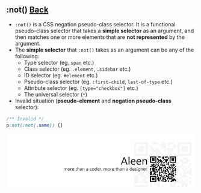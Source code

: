 ## :not() [**Back**](./../pseudoClass.md)

- `:not()` is a CSS negation pseudo-class selector. It is a functional pseudo-class selector that takes a **simple selector** as an argument, and then matches one or more elements that are **not represented** by the argument.
- The **simple selector** that `:not()` takes as an argument can be any of the following:
    - Type selector (eg. `span` etc.)
    - Class selector (eg. `.element`, `.sidebar` etc.)
    - ID selector (eg. `#element` etc.)
    - Pseudo-class selector (eg. `:first-child`, `last-of-type` etc.)
    - Attribute selector (eg. `[type="checkbox"]` etc.)
    - The universal selector (`*`)
- Invalid situation (**pseudo-element** and **negation pseudo-class** selector):

```css
/** Invalid */
p:not(:not(.same)) {}


```


<a href="http://aleen42.github.io/" target="_blank" ><img src="./../../../pic/tail.gif"></a>